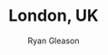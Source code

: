 ---
title: London, UK
author: Ryan Gleason
publishDate: 2021-03-02 00:00:00
img: '/assets/destinations/london.jpg'
img_alt: Iridescent ripples of a bright blue and pink liquid
description: |
  Here we have an example of a restaurant website design 
tags:
  - Design
  - Dev
  - User Testing
---